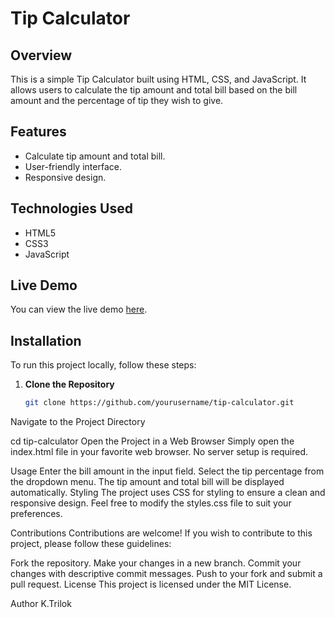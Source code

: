 # Tip Calculator

## Overview
This is a simple Tip Calculator built using HTML, CSS, and JavaScript. It allows users to calculate the tip amount and total bill based on the bill amount and the percentage of tip they wish to give.

## Features
- Calculate tip amount and total bill.
- User-friendly interface.
- Responsive design.

## Technologies Used
- HTML5
- CSS3
- JavaScript

## Live Demo
You can view the live demo [here](https://tipcaltri.ccbp.tech).

## Installation
To run this project locally, follow these steps:

1. **Clone the Repository**
   ```bash
   git clone https://github.com/yourusername/tip-calculator.git

Navigate to the Project Directory

cd tip-calculator
Open the Project in a Web Browser
Simply open the index.html file in your favorite web browser. No server setup is required.

Usage
Enter the bill amount in the input field.
Select the tip percentage from the dropdown menu.
The tip amount and total bill will be displayed automatically.
Styling
The project uses CSS for styling to ensure a clean and responsive design. Feel free to modify the styles.css file to suit your preferences.

Contributions
Contributions are welcome! If you wish to contribute to this project, please follow these guidelines:

Fork the repository.
Make your changes in a new branch.
Commit your changes with descriptive commit messages.
Push to your fork and submit a pull request.
License
This project is licensed under the MIT License.

Author
K.Trilok

